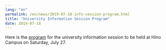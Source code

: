 ```yaml
---
lang: "en"
permalink: /en/news/2019-07-18-info-session-program.html
title: "University Information Session Program"
date: 2019-07-18
---
```

Here is the <a href="https://www.sd.tmu.ac.jp/extra/download.html?d=assets/files/download/news/OC_Hino/2019hinosetsumeikaipanf.pdf">program</a> for the university information session to be held at Hino Campus on Saturday, July 27.
